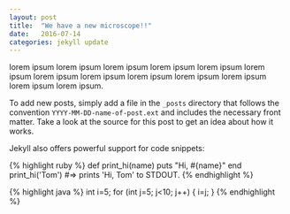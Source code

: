 ```yaml
---
layout: post
title:  "We have a new microscope!!"
date:   2016-07-14  
categories: jekyll update
---
```

lorem ipsum lorem ipsum lorem ipsum lorem ipsum lorem ipsum lorem ipsum lorem ipsum lorem ipsum lorem ipsum lorem ipsum lorem ipsum lorem ipsum lorem ipsum.

To add new posts, simply add a file in the `_posts` directory that follows the convention `YYYY-MM-DD-name-of-post.ext` and includes the necessary front matter. Take a look at the source for this post to get an idea about how it works.

Jekyll also offers powerful support for code snippets:

{% highlight ruby %}
def print_hi(name)
  puts "Hi, #{name}"
end
print_hi('Tom')
#=> prints 'Hi, Tom' to STDOUT.
{% endhighlight %}

{% highlight java %}
int i=5;
for (int j=5; j<10; j++) {
	i=j;
}
{% endhighlight %}

